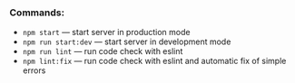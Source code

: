 ### Commands:

- `npm start` &mdash; start server in production mode
- `npm run start:dev` &mdash; start server in development mode
- `npm run lint` &mdash; run code check with eslint
- `npm lint:fix` &mdash; run code check with eslint and automatic fix of simple errors
